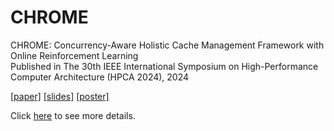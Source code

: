 # CHROME
CHROME: Concurrency-Aware Holistic Cache Management Framework with Online Reinforcement Learning    
Published in The 30th IEEE International Symposium on High-Performance Computer Architecture (HPCA 2024), 2024

[[paper]](https://xiaoyang-lu.github.io/files/HPCA2024/CHROME_paper.pdf)
[[slides]](https://xiaoyang-lu.github.io/files/HPCA2024/CHROME_slides_updates.pdf)
[[poster]](https://xiaoyang-lu.github.io/files/HPCA2024/CHROME_poster_final.pdf)

Click [here](/champsim/README.md) to see more details.
